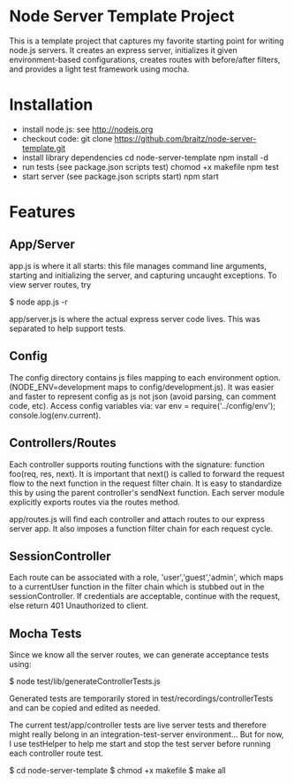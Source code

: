 # Node Server Template Project

This is a template project that captures my favorite starting point for writing node.js servers.  It creates an express server, initializes it given environment-based configurations, creates routes with before/after filters, and provides a light test framework using mocha.


# Installation

  * install node.js:  see http://nodejs.org
  * checkout code: git clone https://github.com/braitz/node-server-template.git
  * install library dependencies
    cd node-server-template
    npm install -d
  * run tests (see package.json scripts test)
    chomod +x makefile
    npm test
  * start server (see package.json scripts start)
    npm start


# Features

## App/Server

  app.js is where it all starts:  this file manages command line arguments, starting and initializing the server, and capturing uncaught exceptions.  To view server routes, try

  $ node app.js -r

  app/server.js is where the actual express server code lives.  This was separated to help support tests.

## Config

  The config directory contains js files mapping to each environment option.  (NODE_ENV=development maps to config/development.js).  It was easier and faster to represent config as js not json (avoid parsing, can comment code, etc).  Access config variables via:
    var env = require('../config/env');
    console.log(env.current).

## Controllers/Routes

  Each controller supports routing functions with the signature:  function foo(req, res, next).  It is important that next() is called to forward the request flow to the next function in the request filter chain.  It is easy to standardize this by using the parent controller's sendNext function.  Each server module explicitly exports routes via the routes method.

  app/routes.js will find each controller and attach routes to our express server app.  It also imposes a function filter chain for each request cycle.

## SessionController

  Each route can be associated with a role, 'user','guest','admin', which maps to a currentUser function in the filter chain which is stubbed out in the sessionController.  If credentials are acceptable, continue with the request, else return 401 Unauthorized to client.

##  Mocha Tests

  Since we know all the server routes, we can generate acceptance tests using:

  $ node test/lib/generateControllerTests.js

  Generated tests are temporarily stored in test/recordings/controllerTests and can be copied and edited as needed.

  The current test/app/controller tests are live server tests and therefore might really belong in an integration-test-server environment...  But for now, I use testHelper to help me start and stop the test server before running each controller route test.

  $ cd node-server-template
  $ chmod +x makefile
  $ make all

